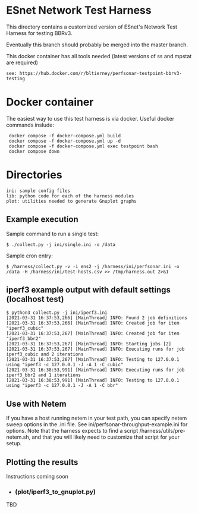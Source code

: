 # ESnet Network Test Harness

This directory contains a customized version of ESnet's Network Test Harness for testing BBRv3.

Eventually this branch should probably be merged into the master branch.


This docker container has all tools needed (latest versions of ss and mpstat are required)
```
see: https://hub.docker.com/r/bltierney/perfsonar-testpoint-bbrv3-testing
```

# Docker container

The easiest way to use this test harness is via docker. Useful docker commands inslude:
```
 docker compose -f docker-compose.yml build
 docker compose -f docker-compose.yml up -d
 docker compose -f docker-compose.yml exec testpoint bash
 docker compose down
```


# Directories
```
ini: sample config files
lib: python code for each of the harness modules
plot: utilities needed to generate Gnuplot graphs
```

## Example execution

Sample command to run a single test:
~~~
$ ./collect.py -j ini/single.ini -o /data
~~~

Sample cron entry:
~~~
$ /harness/collect.py -v -i ens2 -j /harness/ini/perfsonar.ini -o /data -H /harness/ini/test-hosts.csv >> /tmp/harness.out 2>&1 
~~~

## iperf3 example output with default settings (localhost test)
```
$ python3 collect.py -j ini/iperf3.ini
[2021-03-31 16:37:53,266] [MainThread] INFO: Found 2 job definitions
[2021-03-31 16:37:53,266] [MainThread] INFO: Created job for item "iperf3_cubic"
[2021-03-31 16:37:53,267] [MainThread] INFO: Created job for item "iperf3_bbr2"
[2021-03-31 16:37:53,267] [MainThread] INFO: Starting jobs [2]
[2021-03-31 16:37:53,267] [MainThread] INFO: Executing runs for job iperf3_cubic and 2 iterations
[2021-03-31 16:37:53,267] [MainThread] INFO: Testing to 127.0.0.1 using "iperf3 -c 127.0.0.1 -J -A 1 -C cubic"
[2021-03-31 16:38:53,991] [MainThread] INFO: Executing runs for job iperf3_bbr2 and 1 iterations
[2021-03-31 16:38:53,991] [MainThread] INFO: Testing to 127.0.0.1 using "iperf3 -c 127.0.0.1 -J -A 1 -C bbr"
```

## Use with Netem

If you have a host running netem in your test path, you can specify netem sweep options in the .ini file.
See ini/perfsonar-throughput-example.ini for options. Note that the harness expects to find a script
/harness/utils/pre-netem.sh, and that you will likely need to customize that script for your setup. 

## Plotting the results

Instructions coming soon
- ### (plot/iperf3_to_gnuplot.py)
TBD
